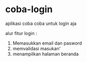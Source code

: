 # coba-login
aplikasi coba coba untuk login aja

alur fitur login :
1. Memasukkan email dan pasword
2. memvalidasi masukan'
3. menampilkan halaman beranda
   

